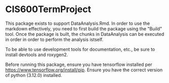# CIS600TermProject

This package exists to support DataAnalysis.Rmd. In order to use the markdown
effectively, you need to first build the package using the "Build" tool. Once
the package is built, the chunks in DataAnalysis can be executed in order in 
order to perform the analysis istself.

To be able to use development tools for documentation, etc., be sure to install
devtools and roxygen2.

Before running this package, ensure you have tensorflow installed per 
https://www.tensorflow.org/install/pip. Ensure you have the correct version of
python (3.12.0) installed.